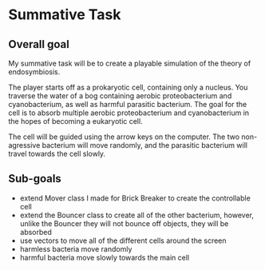 # Summative Task

## Overall goal

My summative task will be to create a playable simulation of the theory of endosymbiosis.

The player starts off as a prokaryotic cell, containing only a nucleus. You traverse the water of a bog containing aerobic proteobacterium and cyanobacterium, as well as harmful parasitic bacterium. The goal for the cell is to absorb multiple aerobic proteobacterium and cyanobacterium in the hopes of becoming a eukaryotic cell.

The cell will be guided using the arrow keys on the computer. The two non-agressive bacterium will move randomly, and the parasitic bacterium will travel towards the cell slowly.


## Sub-goals

* extend Mover class I made for Brick Breaker to create the controllable cell
* extend the Bouncer class to create all of the other bacterium, however, unlike the Bouncer they will not bounce off objects, they will be absorbed
* use vectors to move all of the different cells around the screen
* harmless bacteria move randomly
* harmful bacteria move slowly towards the main cell


